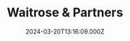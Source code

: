 ---
date: 2024-03-20T13:16:09.000Z
title: Waitrose & Partners
latitude: 52.03558142417081
longitude: 0.7317279136050154
url: https://www.waitrose.com/content/waitrose/en/bf_home/bf/658.html?y_source=1_MTA4NTgyMzYtNDQwLWxvY2F0aW9uLndlYnNpdGU=
category: checkin
---